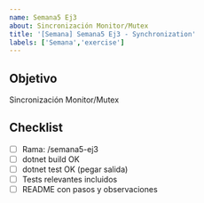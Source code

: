 ```yaml
---
name: Semana5 Ej3
about: Sincronización Monitor/Mutex
title: '[Semana] Semana5 Ej3 - Synchronization'
labels: ['Semana','exercise']
---
```


## Objetivo
Sincronización Monitor/Mutex

## Checklist
- [ ] Rama: <githubuser>/semana5-ej3
- [ ] dotnet build OK
- [ ] dotnet test OK (pegar salida)
- [ ] Tests relevantes incluidos
- [ ] README con pasos y observaciones
